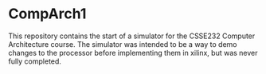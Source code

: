 CompArch1
=========

This repository contains the start of a simulator for the CSSE232 Computer Architecture course. The simulator was intended to be a way to demo changes to the processor before implementing them in xilinx, but was never fully completed.  

